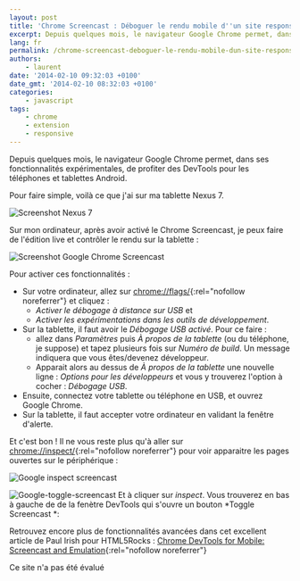 ```yaml
---
layout: post
title: 'Chrome Screencast : Déboguer le rendu mobile d''un site responsive'
excerpt: Depuis quelques mois, le navigateur Google Chrome permet, dans ses fonctionnalités expérimentales, de profiter des DevTools pour les téléphones et tablettes Android.
lang: fr
permalink: /chrome-screencast-deboguer-le-rendu-mobile-dun-site-responsive/
authors:
    - laurent
date: '2014-02-10 09:32:03 +0100'
date_gmt: '2014-02-10 08:32:03 +0100'
categories:
    - javascript
tags:
    - chrome
    - extension
    - responsive
---
```


Depuis quelques mois, le navigateur Google Chrome permet, dans ses fonctionnalités expérimentales, de profiter des DevTools pour les téléphones et tablettes Android.

Pour faire simple, voilà ce que j'ai sur ma tablette Nexus 7.

![Screenshot Nexus 7](/assets/2014-02-10-chrome-screencast-deboguer-le-rendu-mobile-dun-site-responsive/screenshot-nexus-7.jpg)

Sur mon ordinateur, après avoir activé le Chrome Screencast, je peux faire de l'édition live et contrôler le rendu sur la tablette :

![Screenshot Google Chrome Screencast](/assets/2014-02-10-chrome-screencast-deboguer-le-rendu-mobile-dun-site-responsive/screenshot-google-chrome-screencast.png)

Pour activer ces fonctionnalités :

-   Sur votre ordinateur, allez sur [chrome://flags/](//flags/){:rel="nofollow noreferrer"} et cliquez :
    -   *Activer le débogage à distance sur USB* et
    -   *Activer les expérimentations dans les outils de développement*.
-   Sur la tablette, il faut avoir le *Débogage USB activé*. Pour ce faire :
    -   allez dans *Paramètres* puis *À propos de la tablette* (ou du téléphone, je suppose) et tapez plusieurs fois sur *Numéro de build*. Un message indiquera que vous êtes/devenez développeur.
    -   Apparait alors au dessus de *À propos de la tablette* une nouvelle ligne : *Options pour les développeurs* et vous y trouverez l'option à cocher : *Débogage USB*.
-   Ensuite, connectez votre tablette ou téléphone en USB, et ouvrez Google Chrome.
-   Sur la tablette, il faut accepter votre ordinateur en validant la fenêtre d'alerte.

Et c'est bon ! Il ne vous reste plus qu'à aller sur [chrome://inspect/](//inspect/){:rel="nofollow noreferrer"} pour voir apparaitre les pages ouvertes sur le périphérique :

![Google inspect screencast](/assets/2014-02-10-chrome-screencast-deboguer-le-rendu-mobile-dun-site-responsive/google-inspect-screencast.jpg)

![Google-toggle-screencast](/assets/2014-02-10-chrome-screencast-deboguer-le-rendu-mobile-dun-site-responsive/google-toggle-screencast.jpg)
Et à cliquer sur *inspect*. Vous trouverez en bas à gauche de de la fenètre DevTools qui s'ouvre un bouton *Toggle Screencast *:

Retrouvez encore plus de fonctionnalités avancées dans cet excellent article de Paul Irish pour HTML5Rocks : [Chrome DevTools for Mobile: Screencast and Emulation](http://www.html5rocks.com/en/tutorials/developertools/mobile/ "Chrome DevTools for Mobile: Screencast and Emulation by Paul Irish"){:rel="nofollow noreferrer"}

Ce site n'a pas été évalué

